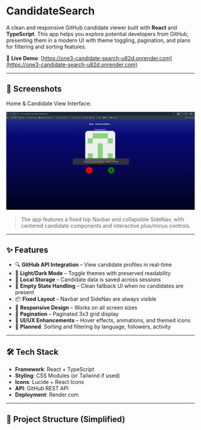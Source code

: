 # CandidateSearch

A clean and responsive GitHub candidate viewer built with **React** and **TypeScript**. This app helps you explore potential developers from GitHub, presenting them in a modern UI with theme toggling, pagination, and plans for filtering and sorting features.

🔗 **Live Demo**: [https://one3-candidate-search-u82d.onrender.com](https://one3-candidate-search-u82d.onrender.com)

---

## 📸 Screenshots

Home & Candidate View Interface:

![CandidateSearch Screenshot](./Assets/candysearch.png)

> The app features a fixed top Navbar and collapsible SideNav, with centered candidate components and interactive plus/minus controls.

---

## ✨ Features

- 🔍 **GitHub API Integration** – View candidate profiles in real-time
- 🌙 **Light/Dark Mode** – Toggle themes with preserved readability
- 💾 **Local Storage** – Candidate data is saved across sessions
- 🧹 **Empty State Handling** – Clean fallback UI when no candidates are present
- 📦 **Fixed Layout** – Navbar and SideNav are always visible
- 📱 **Responsive Design** – Works on all screen sizes
- 🔢 **Pagination** – Paginated 3x3 grid display
- 🧠 **UI/UX Enhancements** – Hover effects, animations, and themed icons
- 🚧 **Planned**: Sorting and filtering by language, followers, activity

---

## 🛠️ Tech Stack

- **Framework**: React + TypeScript
- **Styling**: CSS Modules (or Tailwind if used)
- **Icons**: Lucide + React Icons
- **API**: GitHub REST API
- **Deployment**: Render.com

---

## 📁 Project Structure (Simplified)
